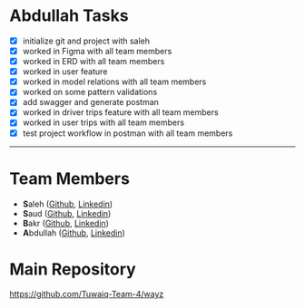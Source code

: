 
# Abdullah Tasks


- [x] initialize git and project with saleh
- [x] worked in Figma with all team members
- [x] worked in ERD with all team members
- [x] worked in user feature
- [x] worked in model relations with all team members
- [x] worked on some pattern validations
- [x] add swagger and generate postman
- [x] worked in driver trips feature with all team members
- [x] worked in user trips with all team members
- [x] test project workflow in postman with all team members

---

# Team Members
- **S**aleh ([Github](https://github.com/salehhd123), [Linkedin](https://www.linkedin.com/in/saleh-alshehri-803042202/))
- **S**aud ([Github](https://github.com/BLANK-13), [Linkedin](https://www.linkedin.com/in/saud-alashrah/))
- **B**akr ([Github](https://github.com/Bakr44), [Linkedin](https://www.linkedin.com/in/bakr-hawsawi-05948b289))
- **A**bdullah ([Github](https://github.com/W2AlharbiMe), [Linkedin](https://www.linkedin.com/in/abdullah-alharbi-software-engineer/))


# Main Repository
https://github.com/Tuwaiq-Team-4/wayz

